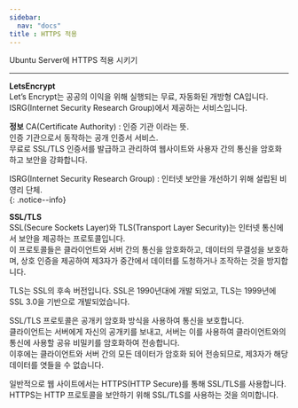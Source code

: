 ```yaml
---
sidebar:
  nav: "docs"
title : HTTPS 적용
---
```


Ubuntu Server에 HTTPS 적용 시키기

---

**LetsEncrypt**   
Let’s Encrypt는 공공의 이익을 위해 실행되는 무료, 자동화된 개방형 CA입니다.   
ISRG(Internet Security Research Group)에서 제공하는 서비스입니다.


**<i class="fa fa-info-circle" aria-hidden="true"></i> 정보**
CA(Certificate Authority) : 인증 기관 이라는 뜻.   
인증 기관으로서 동작하는 공개 인증서 서비스.   
무료로 SSL/TLS 인증서를 발급하고 관리하여 웹사이트와 사용자 간의 통신을 암호화하고 보안을 강화합니다.    

ISRG(Internet Security Research Group) : 인터넷 보안을 개선하기 위해 설립된 비영리 단체.   
{: .notice--info}

**SSL/TLS**   
SSL(Secure Sockets Layer)와 TLS(Transport Layer Security)는 인터넷 통신에서 보안을 제공하는 프로토콜입니다.   
이 프로토콜들은 클라이언트와 서버 간의 통신을 암호화하고, 데이터의 무결성을 보호하며, 상호 인증을 제공하여 제3자가 중간에서 데이터를 도청하거나 조작하는 것을 방지합니다.   

TLS는 SSL의 후속 버전입니다.
SSL은 1990년대에 개발 되었고, TLS는 1999년에 SSL 3.0을 기반으로 개발되었습니다.   

SSL/TLS 프로토콜은 공개키 암호화 방식을 사용하여 통신을 보호합니다.   
클라이언트는 서버에게 자신의 공개키를 보내고, 서버는 이를 사용하여 클라이언트와의 통신에 사용할 공유 비밀키를 암호화하여 전송합니다.   
이후에는 클라이언트와 서버 간의 모든 데이터가 암호화 되어 전송되므로, 제3자가 해당 데이터를 엿들을 수 없습니다.   

일반적으로 웹 사이트에서는 HTTPS(HTTP Secure)를 통해 SSL/TLS를 사용합니다.   
HTTPS는 HTTP 프로토콜을 보안하기 위해 SSL/TLS를 사용하는 것을 의미합니다.   







